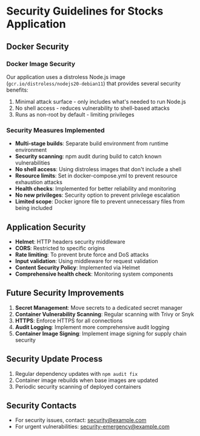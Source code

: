 # Security Guidelines for Stocks Application

## Docker Security

### Docker Image Security

Our application uses a distroless Node.js image (`gcr.io/distroless/nodejs20-debian11`) that provides several security benefits:

1. Minimal attack surface - only includes what's needed to run Node.js
2. No shell access - reduces vulnerability to shell-based attacks
3. Runs as non-root by default - limiting privileges

### Security Measures Implemented

- **Multi-stage builds**: Separate build environment from runtime environment
- **Security scanning**: npm audit during build to catch known vulnerabilities
- **No shell access**: Using distroless images that don't include a shell
- **Resource limits**: Set in docker-compose.yml to prevent resource exhaustion attacks
- **Health checks**: Implemented for better reliability and monitoring
- **No new privileges**: Security option to prevent privilege escalation
- **Limited scope**: Docker ignore file to prevent unnecessary files from being included

## Application Security 

- **Helmet**: HTTP headers security middleware
- **CORS**: Restricted to specific origins
- **Rate limiting**: To prevent brute force and DoS attacks
- **Input validation**: Using middleware for request validation
- **Content Security Policy**: Implemented via Helmet
- **Comprehensive health check**: Monitoring system components

## Future Security Improvements

1. **Secret Management**: Move secrets to a dedicated secret manager
2. **Container Vulnerability Scanning**: Regular scanning with Trivy or Snyk
3. **HTTPS**: Enforce HTTPS for all connections
4. **Audit Logging**: Implement more comprehensive audit logging
5. **Container Image Signing**: Implement image signing for supply chain security

## Security Update Process

1. Regular dependency updates with `npm audit fix`
2. Container image rebuilds when base images are updated
3. Periodic security scanning of deployed containers

## Security Contacts

- For security issues, contact: security@example.com
- For urgent vulnerabilities: security-emergency@example.com
